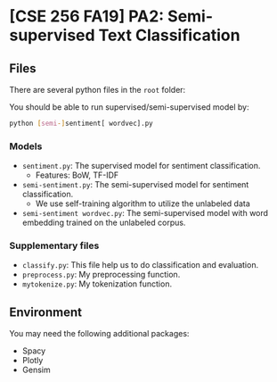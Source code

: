 # [CSE 256 FA19] PA2: Semi-supervised Text Classification

## Files

There are several python files in the `root` folder:

You should be able to run supervised/semi-supervised model by:

```bash
python [semi-]sentiment[ wordvec].py
```

### Models

- `sentiment.py`: The supervised model for sentiment classification.
  - Features: BoW, TF-IDF
- `semi-sentiment.py`: The semi-supervised model for sentiment classification.
  - We use self-training algorithm to utilize the unlabeled data
- `semi-sentiment wordvec.py`: The semi-supervised model with word embedding trained on the unlabeled corpus.

### Supplementary files

- `classify.py`: This file help us to do classification and evaluation.
- `preprocess.py`: My preprocessing function.
- `mytokenize.py`: My tokenization function.

## Environment

You may need the following additional packages:

- Spacy
- Plotly
- Gensim